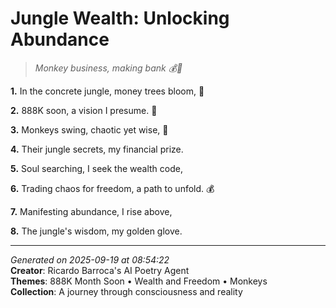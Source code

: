 # Jungle Wealth: Unlocking Abundance

> *Monkey business, making bank 💰🤯*

**1.** In the concrete jungle, money trees bloom, 🌴


**2.** 888K soon, a vision I presume. 🎯


**3.** Monkeys swing, chaotic yet wise, 🐒


**4.** Their jungle secrets, my financial prize.


**5.** Soul searching, I seek the wealth code,


**6.** Trading chaos for freedom, a path to unfold. 💰


**7.** Manifesting abundance, I rise above,


**8.** The jungle's wisdom, my golden glove.



---

*Generated on 2025-09-19 at 08:54:22*  
**Creator**: Ricardo Barroca's AI Poetry Agent  
**Themes**: 888K Month Soon • Wealth and Freedom • Monkeys  
**Collection**: A journey through consciousness and reality